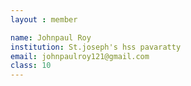 ```yaml
--- 
layout : member 

name: Johnpaul Roy
institution: St.joseph's hss pavaratty
email: johnpaulroy121@gmail.com
class: 10
--- 
```

